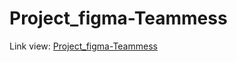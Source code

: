 # Project_figma-Teammess
  Link view:
   [Project_figma-Teammess](https://www.figma.com/proto/16VLOqRNIwUw7Jy24oTfqe/Test?node-id=318%3A445&scaling=scale-down&page-id=0%3A1&starting-point-node-id=318%3A445)
